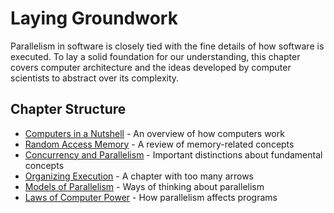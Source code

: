 # Laying Groundwork

Parallelism in software is closely tied with the fine details of how software is executed. To lay a solid foundation for our understanding, this chapter covers computer architecture and the ideas developed by computer scientists to abstract over its complexity.

## Chapter Structure

- [Computers in a Nutshell](./computers.md) - An overview of how computers work
- [Random Access Memory](./memory.md) - A review of memory-related concepts
- [Concurrency and Parallelism](./concurrency.md) - Important distinctions about fundamental concepts
- [Organizing Execution](./threads.md) - A chapter with too many arrows
- [Models of Parallelism](./models) - Ways of thinking about parallelism
- [Laws of Computer Power](./laws.md) - How parallelism affects programs

